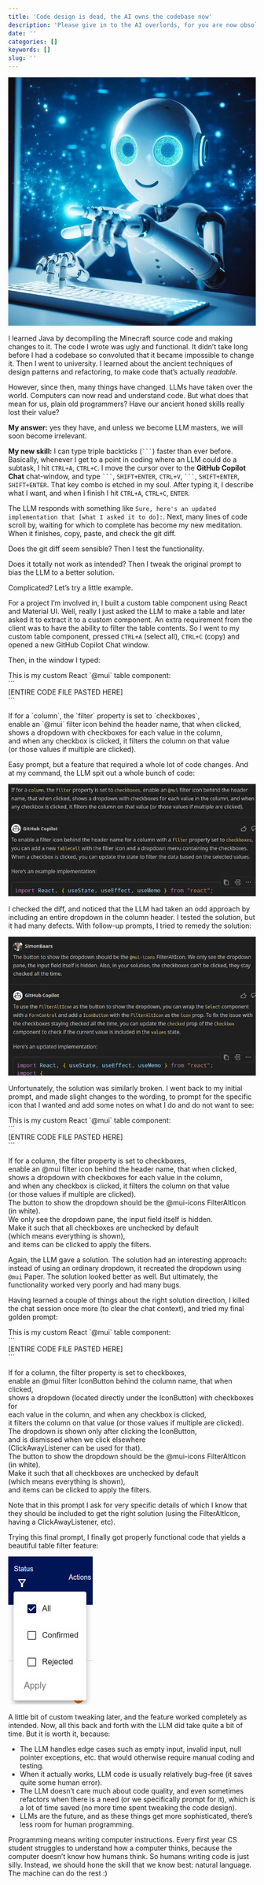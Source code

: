 ```yaml
---
title: 'Code design is dead, the AI owns the codebase now'
description: 'Please give in to the AI overlords, for you are now obsolete.'
date: ''
categories: []
keywords: []
slug: ''
---
```


![](img/1__MFMIxYP3DQZD0qcJMAMexQ.jpeg)

I learned Java by decompiling the Minecraft source code and making changes to it. The code I wrote was ugly and functional. It didn’t take long before I had a codebase so convoluted that it became impossible to change it. Then I went to university. I learned about the ancient techniques of design patterns and refactoring, to make code that’s actually _readable_.

However, since then, many things have changed. LLMs have taken over the world. Computers can now read and understand code. But what does that mean for us, plain old programmers? Have our ancient honed skills really lost their value?

**My answer:** yes they have, and unless we become LLM masters, we will soon become irrelevant.

**My new skill:** I can type triple backticks (` ``` `) faster than ever before. Basically, whenever I get to a point in coding where an LLM could do a subtask, I hit `CTRL+A`, `CTRL+C`. I move the cursor over to the **GitHub Copilot Chat** chat-window, and type ` ``` `, `SHIFT+ENTER`, `CTRL+V`, ` ``` `, `SHIFT+ENTER`, `SHIFT+ENTER`. That key combo is etched in my soul. After typing it, I describe what I want, and when I finish I hit `CTRL+A`, `CTRL+C`, `ENTER`.

The LLM responds with something like `Sure, here's an updated implementation that [what I asked it to do]:`. Next, many lines of code scroll by, waiting for which to complete has become my new meditation. When it finishes, copy, paste, and check the git diff. 

Does the git diff seem sensible? Then I test the functionality. 

Does it totally not work as intended? Then I tweak the original prompt to bias the LLM to a better solution.

Complicated? Let’s try a little example.

For a project I’m involved in, I built a custom table component using React and Material UI. Well, really I just asked the LLM to make a table and later asked it to extract it to a custom component. An extra requirement from the client was to have the ability to filter the table contents. So I went to my custom table component, pressed `CTRL+A` (select all), `CTRL+C` (copy) and opened a new GitHub Copilot Chat window.

Then, in the window I typed:

This is my custom React \`@mui\` table component:  
\`\`\`  
\[ENTIRE CODE FILE PASTED HERE\]  
\`\`\`  
  
If for a \`column\`, the \`filter\` property is set to \`checkboxes\`,  
enable an \`@mui\` filter icon behind the header name, that when clicked,  
shows a dropdown with checkboxes for each value in the column,  
and when any checkbox is clicked, it filters the column on that value  
(or those values if multiple are clicked).

Easy prompt, but a feature that required a whole lot of code changes. And at my command, the LLM spit out a whole bunch of code:

![](img/1__ITZfrcVIPGP__lXW__06F2jA.png)

I checked the diff, and noticed that the LLM had taken an odd approach by including an entire dropdown in the column header. I tested the solution, but it had many defects. With follow-up prompts, I tried to remedy the solution:

![](img/1__E4O6Y7xWsvNbFkTfNBxpjQ.png)

Unfortunately, the solution was similarly broken. I went back to my initial prompt, and made slight changes to the wording, to prompt for the specific icon that I wanted and add some notes on what I do and do not want to see:

This is my custom React \`@mui\` table component:  
\`\`\`  
\[ENTIRE CODE FILE PASTED HERE\]  
\`\`\`  
  
If for a column, the filter property is set to checkboxes,  
enable an @mui filter icon behind the header name, that when clicked,  
shows a dropdown with checkboxes for each value in the column,  
and when any checkbox is clicked, it filters the column on that value  
(or those values if multiple are clicked).  
The button to show the dropdown should be the @mui-icons FilterAltIcon  
(in white).  
We only see the dropdown pane, the input field itself is hidden.  
Make it such that all checkboxes are unchecked by default  
(which means everything is shown),  
and items can be clicked to apply the filters.

Again, the LLM gave a solution. The solution had an interesting approach: instead of using an ordinary dropdown, it recreated the dropdown using `@mui` Paper. The solution looked better as well. But ultimately, the functionality worked very poorly and had many bugs.

Having learned a couple of things about the right solution direction, I killed the chat session once more (to clear the chat context), and tried my final golden prompt:

This is my custom React \`@mui\` table component:  
\`\`\`  
\[ENTIRE CODE FILE PASTED HERE\]  
\`\`\`  
  
If for a column, the filter property is set to checkboxes,  
enable an @mui filter IconButton behind the column name, that when clicked,  
shows a dropdown (located directly under the IconButton) with checkboxes for  
each value in the column, and when any checkbox is clicked,  
it filters the column on that value (or those values if multiple are clicked).  
The dropdown is shown only after clicking the IconButton,  
and is dismissed when we click elsewhere  
(ClickAwayListener can be used for that).  
The button to show the dropdown should be the @mui-icons FilterAltIcon  
(in white).  
Make it such that all checkboxes are unchecked by default  
(which means everything is shown),  
and items can be clicked to apply the filters.

Note that in this prompt I ask for very specific details of which I know that they should be included to get the right solution (using the FilterAltIcon, having a ClickAwayListener, etc).

Trying this final prompt, I finally got properly functional code that yields a beautiful table filter feature:

![](img/1__J0gfmzU8EU70ijc2OxH91w.png)

A little bit of custom tweaking later, and the feature worked completely as intended. Now, all this back and forth with the LLM did take quite a bit of time. But it is worth it, because:

*   The LLM handles edge cases such as empty input, invalid input, null pointer exceptions, etc. that would otherwise require manual coding and testing.
*   When it actually works, LLM code is usually relatively bug-free (it saves quite some human error).
*   The LLM doesn’t care much about code quality, and even sometimes refactors when there is a need (or we specifically prompt for it), which is a lot of time saved (no more time spent tweaking the code design).
*   LLMs are the future, and as these things get more sophisticated, there’s less room for human programming.

Programming means writing computer instructions. Every first year CS student struggles to understand how a computer thinks, because the computer doesn’t know how humans think. So humans writing code is just silly. Instead, we should hone the skill that we know best: natural language. The machine can do the rest :)